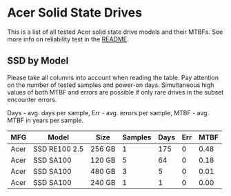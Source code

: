 Acer Solid State Drives
=======================

This is a list of all tested Acer solid state drive models and their MTBFs. See
more info on reliability test in the [README](https://github.com/linuxhw/SMART).

SSD by Model
------------

Please take all columns into account when reading the table. Pay attention on the
number of tested samples and power-on days. Simultaneous high values of both MTBF
and errors are possible if only rare drives in the subset encounter errors.

Days - avg. days per sample,
Err  - avg. errors per sample,
MTBF - avg. MTBF in years per sample.

| MFG       | Model              | Size   | Samples | Days  | Err   | MTBF |
|-----------|--------------------|--------|---------|-------|-------|------|
| Acer      | SSD RE100 2.5      | 256 GB | 1       | 175   | 0     | 0.48   |
| Acer      | SSD SA100          | 120 GB | 5       | 64    | 0     | 0.18   |
| Acer      | SSD SA100          | 480 GB | 3       | 5     | 0     | 0.01   |
| Acer      | SSD SA100          | 240 GB | 1       | 1     | 0     | 0.00   |
